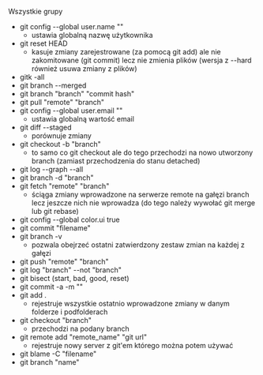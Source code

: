 Wszystkie grupy

 - git config --global user.name ""
     - ustawia globalną nazwę użytkownika 
 - git reset HEAD
     - kasuje zmiany zarejestrowane (za pomocą git add) ale nie zakomitowane (git commit) lecz nie zmienia plików (wersja z --hard również usuwa zmiany z plików)
 - gitk -all
 - git branch --merged
 - git branch "branch" "commit hash" 
 - git pull "remote" "branch"
 - git config --global user.email ""
    - ustawia globalną wartość email
 - git diff --staged
    - porównuje zmiany  
 - git checkout -b "branch"
    - to samo co git checkout ale do tego przechodzi na nowo utworzony branch (zamiast przechodzenia do stanu detached)
 - git log --graph --all
 - git branch -d "branch"
 - git fetch "remote" "branch"
     - ściąga zmiany wprowadzone na serwerze remote na gałęzi branch lecz jeszcze nich nie wprowadza (do tego należy wywołać git merge lub git rebase)
 - git config --global color.ui true
 - git commit "filename"
 - git branch -v
   - pozwala obejrzeć ostatni zatwierdzony zestaw zmian na każdej z gałęzi
 - git push "remote" "branch"
 - git log "branch" --not "branch"
 - git bisect (start, bad, good, reset)
 - git commit -a -m ""
 - git add .
     -  rejestruje wszystkie ostatnio wprowadzone zmiany w danym folderze i podfolderach
 - git checkout "branch"
     - przechodzi na podany branch 
 - git remote add "remote_name" "git url"
     - rejestruje nowy server z git'em którego można potem używać 
 - git blame -C "filename"
 - git branch "name"
